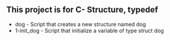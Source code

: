 ## This project is for C- Structure, typedef
+ dog - Script that creates a new structure named dog
+ 1-init_dog - Script that initialize a variable of type struct dog

